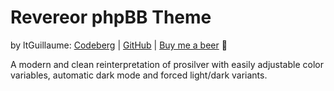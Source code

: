 # Revereor phpBB Theme
by ltGuillaume: [Codeberg](https://codeberg.org/ltguillaume) | [GitHub](https://github.com/ltguillaume) | [Buy me a beer](https://buymeacoff.ee/ltguillaume) 🍺

A modern and clean reinterpretation of prosilver with easily adjustable color variables, automatic dark mode and forced light/dark variants.